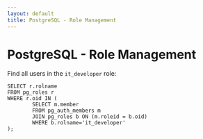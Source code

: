 ```yaml
---
layout: default
title: PostgreSQL - Role Management
---
```


# PostgreSQL - Role Management

Find all users in the `it_developer` role:
```
SELECT r.rolname
FROM pg_roles r
WHERE r.oid IN (
        SELECT m.member
        FROM pg_auth_members m
        JOIN pg_roles b ON (m.roleid = b.oid)
        WHERE b.rolname='it_developer'
);
```
